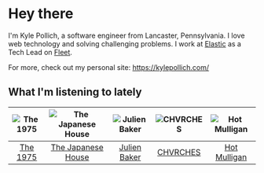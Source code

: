 # Hey there


I'm Kyle Pollich, a software engineer from Lancaster, Pennsylvania. I love web technology and solving challenging problems.
I work at [Elastic](https://www.elastic.co/) as a Tech Lead on [Fleet](https://www.elastic.co/guide/en/fleet/current/fleet-overview.html).

For more, check out my personal site: https://kylepollich.com/

## What I'm listening to lately

<!-- begin artists -->
  |![The 1975](https://i.scdn.co/image/ab6761610000f17889348336354096fd4e36ca73)|![The Japanese House](https://i.scdn.co/image/ab6761610000f178219ef33af431aa46dda33714)|![Julien Baker](https://i.scdn.co/image/ab6761610000f17809239cf62ab2187c023fcee4)|![CHVRCHES](https://i.scdn.co/image/ab6761610000f178ec93fdb668ef34df08f2c1e7)|![Hot Mulligan](https://i.scdn.co/image/ab6761610000f178b81b1d2b8043c08f659d196e)|
  |:---:|:---:|:---:|:---:|:---:|
  |[The 1975](https://open.spotify.com/artist/3mIj9lX2MWuHmhNCA7LSCW)|[The Japanese House](https://open.spotify.com/artist/3IunaFjvNKj98JW89JYv9u)|[Julien Baker](https://open.spotify.com/artist/12zbUHbPHL5DGuJtiUfsip)|[CHVRCHES](https://open.spotify.com/artist/3CjlHNtplJyTf9npxaPl5w)|[Hot Mulligan](https://open.spotify.com/artist/1lKZzN2d4IqiEYxyECIEHI)|
<!-- end artists -->
